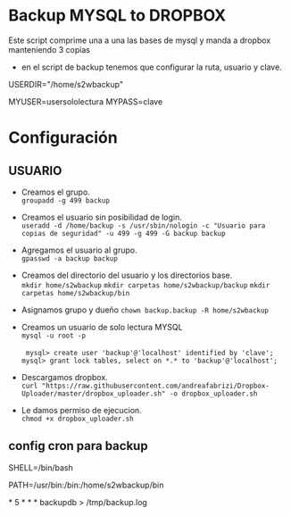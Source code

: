 # Backup MYSQL to DROPBOX

Este script comprime una a una las bases de mysql y manda a dropbox manteniendo 3 copias 

* en el script de backup tenemos que configurar la ruta, usuario y clave.

USERDIR="/home/s2wbackup"

MYUSER=usersololectura
MYPASS=clave

# Configuración

## USUARIO

* Creamos el grupo.  
    ```groupadd -g 499 backup```

* Creamos el usuario sin posibilidad de login.   
    ```useradd -d /home/backup -s /usr/sbin/nologin -c "Usuario para copias de seguridad" -u 499 -g 499 -G backup backup```

* Agregamos el usuario al grupo.  
    ```gpasswd -a backup backup```

* Creamos del directorio del usuario y los directorios base.    
    ```mkdir home/s2wbackup``` 
    ```mkdir carpetas home/s2wbackup/backup``` 
    ```mkdir carpetas home/s2wbackup/bin```

* Asignamos grupo y dueño
    ```chown backup.backup -R home/s2wbackup``` 


* Creamos un usuario de solo lectura MYSQL  
    ``` mysql -u root -p ```

   ``` mysql> create user 'backup'@'localhost' identified by 'clave';```
   ``` mysql> grant lock tables, select on *.* to 'backup'@'localhost';```

* Descargamos dropbox.                   
    ```curl "https://raw.githubusercontent.com/andreafabrizi/Dropbox-Uploader/master/dropbox_uploader.sh" -o dropbox_uploader.sh``` 

* Le damos permiso de ejecucion.                    
    ```chmod +x dropbox_uploader.sh```


## config cron para backup
SHELL=/bin/bash

PATH=/usr/bin:/bin:/home/s2wbackup/bin

\* 5 * * * backupdb > /tmp/backup.log


